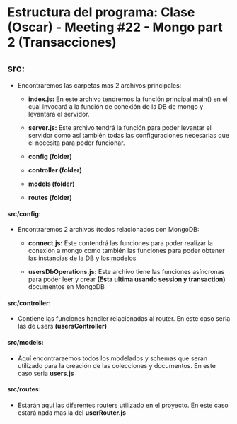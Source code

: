 # Estructura del programa: Clase (Oscar) - Meeting #22 - Mongo part 2 (Transacciones)

## src:

- Encontraremos las carpetas mas 2 archivos principales:
	- **index.js:** En este archivo tendremos la función principal main() en el cual invocará a la función de conexión de la DB de mongo y levantará el servidor. 

	- **server.js:** Este archivo tendrá la función para poder levantar el servidor como así también todas las configuraciones necesarias que el necesita para poder funcionar.

	- **config (folder)**

	- **controller (folder)**

	- **models (folder)**

	- **routes (folder)**

#### src/config:

- Encontraremos 2 archivos (todos relacionados con MongoDB:

	- **connect.js:** Este contendrá las funciones para poder realizar la conexión a mongo como también las funciones para poder obtener las instancias de la DB y los modelos 

	- **usersDbOperations.js:** Este archivo tiene las funciones asíncronas para poder leer y crear **(Esta ultima usando session y transaction)** documentos en MongoDB


#### src/controller:

- Contiene las funciones handler relacionadas al router. En este caso seria las de users **(usersController)**


#### src/models:

- Aquí encontraraemos todos los modelados y schemas que serán utilizado para la creación de las colecciones y documentos. En este caso seria **users.js**


#### src/routes:

- Estarán aquí las diferentes routers utilizado en el proyecto. En este caso estará nada mas la del **userRouter.js**

	